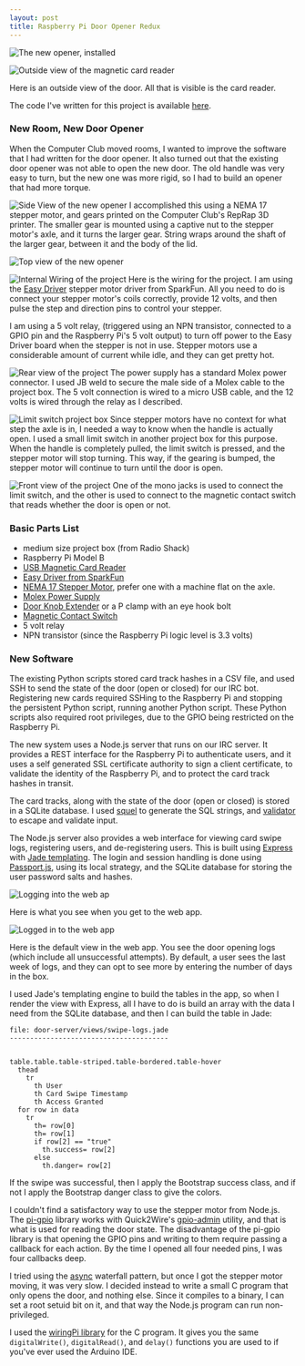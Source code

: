 ```yaml
---
layout: post
title: Raspberry Pi Door Opener Redux
---
```


![The new opener, installed](https://farm8.staticflickr.com/7335/16198184960_53fbb76b60_b.jpg)

![Outside view of the magnetic card reader](https://farm8.staticflickr.com/7329/16359614766_eb8db7795e_o_d.jpg)

Here is an outside view of the door. All that is visible is the card reader.

The code I've written for this project is available [here](https://github.com/rhinoceraptor/door).

### New Room, New Door Opener

When the Computer Club moved rooms, I wanted to improve the software that I had written for the door opener. It also turned out that the existing door opener was not able to open the new door. The old handle was very easy to turn, but the new one was more rigid, so I had to build an opener that had more torque.

![Side View of the new opener](https://farm9.staticflickr.com/8573/16198184980_4632b94c22_b.jpg)
I accomplished this using a NEMA 17 stepper motor, and gears printed on the Computer Club's RepRap 3D printer. The smaller gear is mounted using a captive nut to the stepper motor's axle, and it turns the larger gear. String wraps around the shaft of the larger gear, between it and the body of the lid.

![Top view of the new opener](https://farm8.staticflickr.com/7347/16384671762_d04ee75958_o_d.jpg)

![Internal Wiring of the project](https://farm8.staticflickr.com/7300/16359614906_230b6787ea_o_d.jpg)
Here is the wiring for the project. I am using the [Easy Driver](http://www.schmalzhaus.com/EasyDriver/) stepper motor driver from SparkFun. All you need to do is connect your stepper motor's coils correctly, provide 12 volts, and then pulse the step and direction pins to control your stepper.

I am using a 5 volt relay, (triggered using an NPN transistor, connected to a GPIO pin and the Raspberry Pi's 5 volt output) to turn off power to the Easy Driver board when the stepper is not in use. Stepper motors use a considerable amount of current while idle, and they can get pretty hot.

![Rear view of the project](https://farm8.staticflickr.com/7384/16383857131_df876e12d0_o_d.jpg)
The power supply has a standard Molex power connector. I used JB weld to secure the male side of a Molex cable to the project box. The 5 volt connection is wired to a micro USB cable, and the 12 volts is wired through the relay as I described.

![Limit switch project box](https://farm9.staticflickr.com/8673/16383857201_25c52c2472_o_d.jpg)
Since stepper motors have no context for what step the axle is in, I needed a way to know when the handle is actually open. I used a small limit switch in another project box for this purpose. When the handle is completely pulled, the limit switch is pressed, and the stepper motor will stop turning. This way, if the gearing is bumped, the stepper motor will continue to turn until the door is open.

![Front view of the project](https://farm8.staticflickr.com/7447/15763141904_16c7478cd2_o_d.jpg)
One of the mono jacks is used to connect the limit switch, and the other is used to connect to the magnetic contact switch that reads whether the door is open or not.

### Basic Parts List
- medium size project box (from Radio Shack)
- Raspberry Pi Model B
- [USB Magnetic Card Reader](http://www.amazon.com/Newest-Tracks-Magnetic-Stripe-Credit/dp/B00D3D3L8Y)
- [Easy Driver from SparkFun](http://www.amazon.com/SparkFun-SX09402-EasyDriver-Stepper-Driver/dp/B004G4XR60)
- [NEMA 17 Stepper Motor](http://www.amazon.com/CanaKit-Stepper-Motor-with-Cable/dp/B004G51AZ4/), prefer one with a machine flat on the axle.
- [Molex Power Supply](http://www.amazon.com/Coolerguys-100-240v-Molex-Power-Adapter/dp/B000MGG6SC)
- [Door Knob Extender](http://www.amazon.com/Ableware-Door-Knob-Extender-Package/dp/B000PGRKZW) or a P clamp with an eye hook bolt
- [Magnetic Contact Switch](http://www.amazon.com/Directed-Electronics-8601-Magnetic-Switch/dp/B0009SUF08)
- 5 volt relay
- NPN transistor (since the Raspberry Pi logic level is 3.3 volts)


### New Software

The existing Python scripts stored card track hashes in a CSV file, and used SSH to send the state of the door (open or closed) for our IRC bot. Registering new cards required SSHing to the Raspberry Pi and stopping the persistent Python script, running another Python script. These Python scripts also required root privileges, due to the GPIO being restricted on the Raspberry Pi.

The new system uses a Node.js server that runs on our IRC server. It provides a REST interface for the Raspberry Pi to authenticate users, and it uses a self generated SSL certificate authority to sign a client certificate, to validate the identity of the Raspberry Pi, and to protect the card track hashes in transit.

The card tracks, along with the state of the door (open or closed) is stored in a SQLite database. I used [squel](iddentao.github.io/squel/) to generate the SQL strings, and [validator](https://www.npmjs.com/package/validator) to escape and validate input.

The Node.js server also provides a web interface for viewing card swipe logs, registering users, and de-registering users. This is built using [Express](http://expressjs.com/) with [Jade templating](http://jade-lang.com/). The login and session handling is done using [Passport.js](http://passportjs.org/), using its local strategy, and the SQLite database for storing the user password salts and hashes.

![Logging into the web ap](https://farm9.staticflickr.com/8581/16088170224_c262c8c010_b_d.jpg)

Here is what you see when you get to the web app.

![Logged in to the web app](https://farm9.staticflickr.com/8594/16709434222_99d8295c30_b_d.jpg)

Here is the default view in the web app. You see the door opening logs (which include all unsuccessful attempts). By default, a user sees the last week of logs, and they can opt to see more by entering the number of days in the box.

I used Jade's templating engine to build the tables in the app, so when I render the view with Express, all I have to do is build an array with the data I need from the SQLite database, and then I can build the table in Jade:

```
file: door-server/views/swipe-logs.jade
---------------------------------------


table.table.table-striped.table-bordered.table-hover
  thead
    tr
      th User
      th Card Swipe Timestamp
      th Access Granted
  for row in data
    tr
      th= row[0]
      th= row[1]
      if row[2] == "true"
        th.success= row[2]
      else
        th.danger= row[2]
```

If the swipe was successful, then I apply the Bootstrap success class, and if not I apply the Bootstrap danger class to give the colors.

I couldn't find a satisfactory way to use the stepper motor from Node.js. The [pi-gpio](https://www.npmjs.com/package/pi-gpio) library works with Quick2Wire's [gpio-admin](https://github.com/quick2wire/quick2wire-gpio-admin) utility, and that is what is used for reading the door state. The disadvantage of the pi-gpio library is that opening the GPIO pins and writing to them require passing a callback for each action. By the time I opened all four needed pins, I was four callbacks deep.

I tried using the [async](https://github.com/caolan/async) waterfall pattern, but once I got the stepper motor moving, it was very slow. I decided instead to write a small C program that only opens the door, and nothing else. Since it compiles to a binary, I can set a root setuid bit on it, and that way the Node.js program can run non-privileged.

I used the [wiringPi library](https://projects.drogon.net/raspberry-pi/wiringpi/download-and-install/) for the C program. It gives you the same ```digitalWrite()```, ```digitalRead()```, and ```delay()``` functions you are used to if you've ever used the Arduino IDE.

